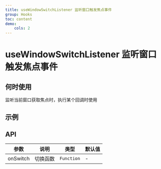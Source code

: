```yaml
---
title: useWindowSwitchListener 监听窗口触发焦点事件
group: Hooks
toc: content
demo:
    cols: 2
---
```


# useWindowSwitchListener 监听窗口触发焦点事件

## 何时使用

监听当前窗口获取焦点时，执行某个回调时使用

## 示例

<code src='./demos/basic.tsx' title='基础使用'></code>

## API

| 参数     | 说明     | 类型       | 默认值 |
| -------- | -------- | ---------- | ------ |
| onSwitch | 切换函数 | `Function` | -      |
